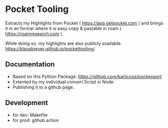 # Pocket Tooling

Extracts my Highlights from Pocket ( https://app.getpocket.com ) and brings it in an format where it is easy copy & pastable in roam ( https://roamresearch.com ).

While doing so, my highlights are also publicly available: https://klausbreyer.github.io/pockettooling/

## Documentation 
* Based on this Python Package: https://github.com/karlicoss/pockexport
* Extented by my individual convert Script in Node
* Publishing it to a github page.

## Development
* for dev: Makefile
* for prod: github action

